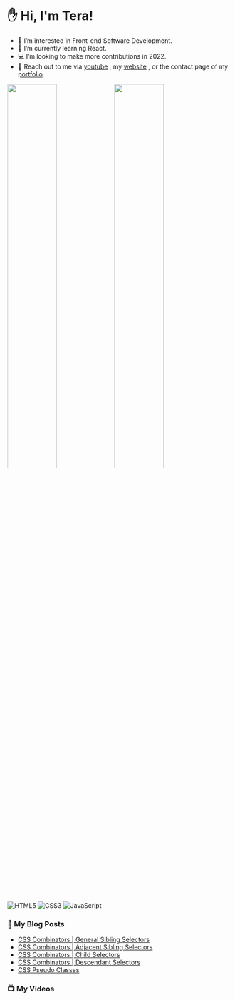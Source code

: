 # :hand: Hi, I'm Tera!

- 👀 I’m interested in Front-end Software Development.
- 🧠 I’m currently learning React.
- :computer: I’m looking to make more contributions in 2022.
- :email: Reach out to me via <a href="https://www.youtube.com/channel/UC6u-qjq4vbT-09ZhmKwKqfg">youtube</a> , my <a href="https://technicallyjusttalking.com/"> website</a> , or the contact page of my <a href="https://terabanks.github.io/">portfolio</a>.

<img align="left" width="47%" src="https://github-readme-stats.vercel.app/api?username=terabanks&show_icons=true&theme=radical">

<img align="left" width="47%" src="https://github-readme-stats.vercel.app/api/top-langs/?username=terabanks&layout=compact">

![HTML5](https://img.shields.io/badge/html5-%23E34F26.svg?style=for-the-badge&logo=html5&logoColor=white)
![CSS3](https://img.shields.io/badge/css3-%231572B6.svg?style=for-the-badge&logo=css3&logoColor=white)
![JavaScript](https://img.shields.io/badge/javascript-%23323330.svg?style=for-the-badge&logo=javascript&logoColor=%23F7DF1E)

### :page_with_curl: My Blog Posts
<!-- BLOG-POST-LIST:START -->
- [CSS Combinators | General Sibling Selectors](https://technicallyjusttalking.com/css-combinators-general-sibling-selectors/)
- [CSS Combinators | Adjacent Sibling Selectors](https://technicallyjusttalking.com/css-combinators-adjacent-sibling-selectors/)
- [CSS Combinators | Child Selectors](https://technicallyjusttalking.com/css-combinators-child-selectors/)
- [CSS Combinators | Descendant Selectors](https://technicallyjusttalking.com/css-combinators-descendant-selectors/)
- [CSS Pseudo Classes](https://technicallyjusttalking.com/css-pseudo-classes/)
<!-- BLOG-POST-LIST:END -->

### :tv: My Videos
<!-- YOUTUBE-VIDEO-LIST:START -->
<!-- YOUTUBE-VIDEO-LIST:END -->

